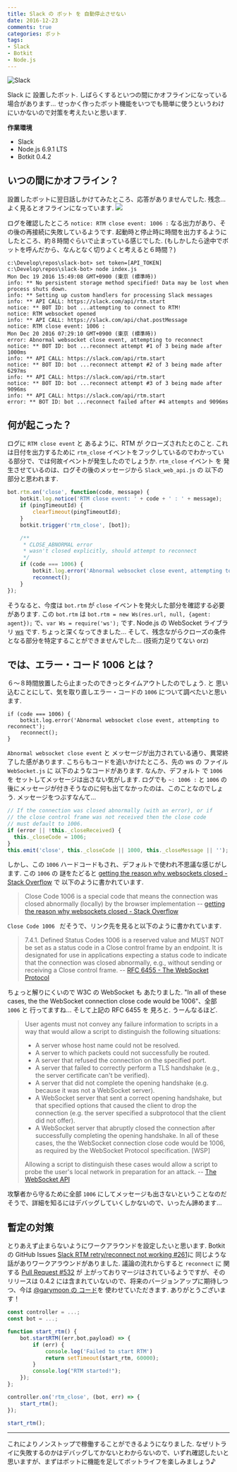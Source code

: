 ```yaml
---
title: Slack の ボット を 自動停止させない
date: 2016-12-23
comments: true
categories: ボット
tags:
- Slack
- Botkit
- Node.js
---
```


![](/images/slack/slack.png "Slack")

Slack に 設置したボット. しばらくするといつの間にかオフラインになっている場合があります...
せっかく作ったボット機能をいつでも簡単に使うというわけにいかないので対策を考えたいと思います.

**作業環境**
- Slack
- Node.js 6.9.1 LTS
- Botkit 0.4.2


## いつの間にかオフライン？
設置したボットに翌日話しかけてみたところ、応答がありませんでした. 残念...
よく見るとオフラインになっています.
![](/images/slack/bot/down.png)

ログを確認したところ `notice: RTM close event: 1006 :` なる出力があり、その後の再接続に失敗しているようです.
起動時と停止時に時間を出力するようにしたところ、約８時間ぐらいで止まっている感じでした. (もしかしたら途中でボットを呼んだから、なんとなく切りよくと考えると６時間？)
```shell-session
c:\Develop\repos\slack-bot> set token=[API_TOKEN]
c:\Develop\repos\slack-bot> node index.js
Mon Dec 19 2016 15:49:08 GMT+0900 (東京 (標準時))
info: ** No persistent storage method specified! Data may be lost when process shuts down.
info: ** Setting up custom handlers for processing Slack messages
info: ** API CALL: https://slack.com/api/rtm.start
notice: ** BOT ID: bot ...attempting to connect to RTM!
notice: RTM websocket opened
info: ** API CALL: https://slack.com/api/chat.postMessage
notice: RTM close event: 1006 :
Mon Dec 20 2016 07:29:10 GMT+0900 (東京 (標準時))
error: Abnormal websocket close event, attempting to reconnect
notice: ** BOT ID: bot ...reconnect attempt #1 of 3 being made after 1000ms
info: ** API CALL: https://slack.com/api/rtm.start
notice: ** BOT ID: bot ...reconnect attempt #2 of 3 being made after 6297ms
info: ** API CALL: https://slack.com/api/rtm.start
notice: ** BOT ID: bot ...reconnect attempt #3 of 3 being made after 9096ms
info: ** API CALL: https://slack.com/api/rtm.start
error: ** BOT ID: bot ...reconnect failed after #4 attempts and 9096ms
```


## 何が起こった？
ログに `RTM close event` と あるように、RTM が クローズされたとのこと. これは日付を出力するために `rtm_close` イベントをフックしているのでわかっている部分で、では何故イベントが発生したのでしょうか.
`rtm_close` イベント を 発生させているのは、ログその後のメッセージから `Slack_web_api.js` の 以下の部分と思われます.
```javascript
bot.rtm.on('close', function(code, message) {
    botkit.log.notice('RTM close event: ' + code + ' : ' + message);
    if (pingTimeoutId) {
        clearTimeout(pingTimeoutId);
    }
    botkit.trigger('rtm_close', [bot]);

    /**
     * CLOSE_ABNORMAL error
     * wasn't closed explicitly, should attempt to reconnect
     */
    if (code === 1006) {
        botkit.log.error('Abnormal websocket close event, attempting to reconnect');
        reconnect();
    }
});
```

そうなると、今度は `bot.rtm` が `close` イベントを発火した部分を確認する必要があります.
この `bot.rtm` は `bot.rtm = new Ws(res.url, null, {agent: agent});` で、`var Ws = require('ws');` です.
Node.js の WebSocket ライブラリ [ws](https://github.com/websockets/ws) です. ちょっと深くなってきました...
そして、残念ながらクローズの条件となる部分を特定することができませんでした... (技術力足りてない orz)


## では、エラー・コード 1006 とは？
６～８時間放置したら止まったのできっとタイムアウトしたのでしょう. と 思い込むことにして、気を取り直しエラー・コードの `1006` について調べたいと思います.
```javasrcript
if (code === 1006) {
    botkit.log.error('Abnormal websocket close event, attempting to reconnect');
    reconnect();
}
```

`Abnormal websocket close event` と メッセージが出力されている通り、異常終了した感があります.
こちらもコードを追いかけたところ、先の ws の ファイル `WebSocket.js` に 以下のようなコードがあります.
なんか、デフォルト で `1006` を セットしてメッセージは出さない気がします. ログでも `~: 1006 :` と `1006` の　後にメッセージが付きそうなのに何も出てなかったのは、このことなのでしょう. メッセージをつぶすなんて...
```javascript
// If the connection was closed abnormally (with an error), or if
// the close control frame was not received then the close code
// must default to 1006.
if (error || !this._closeReceived) {
  this._closeCode = 1006;
}
this.emit('close', this._closeCode || 1000, this._closeMessage || '');
```

しかし、この `1006` ハードコードもされ、デフォルトで使われ不思議な感じがします.
この `1006` の 謎をたどると [getting the reason why websockets closed - Stack Overflow](http://stackoverflow.com/questions/19304157/getting-the-reason-why-websockets-closed) で 以下のように書かれています.
> Close Code 1006 is a special code that means the connection was closed abnormally (locally) by the browser implementation
> -- [getting the reason why websockets closed - Stack Overflow](http://stackoverflow.com/questions/19304157/getting-the-reason-why-websockets-closed)

`Close Code 1006 ` だそうで、リンク先を見ると以下のように書かれています.
> 7.4.1.  Defined Status Codes
>      1006 is a reserved value and MUST NOT be set as a status code in a
>      Close control frame by an endpoint.  It is designated for use in
>      applications expecting a status code to indicate that the
>      connection was closed abnormally, e.g., without sending or
>      receiving a Close control frame.
> -- [RFC 6455 - The WebSocket Protocol](https://tools.ietf.org/html/rfc6455#section-7.4.1)

ちょっと解りにくいので W3C の WebSocket も あたりました.
"In all of these cases, the the WebSocket connection close code would be 1006"、全部 `1006` と 行ってますね... そして上記の RFC 6455 を 見ろと. うーんなるほど.
> User agents must not convey any failure information to scripts in a way that would allow a script to distinguish the following situations:
>
> - A server whose host name could not be resolved.
> - A server to which packets could not successfully be routed.
> - A server that refused the connection on the specified port.
> - A server that failed to correctly perform a TLS handshake (e.g., the server certificate can't be verified).
> - A server that did not complete the opening handshake (e.g. because it was not a WebSocket server).
> - A WebSocket server that sent a correct opening handshake, but that specified options that caused the client to drop the connection (e.g. the server specified a subprotocol that the client did not offer).
> - A WebSocket server that abruptly closed the connection after successfully completing the opening handshake.
> In all of these cases, the the WebSocket connection close code would be 1006, as required by the WebSocket Protocol specification. [WSP]
>
> Allowing a script to distinguish these cases would allow a script to probe the user's local network in preparation for an attack.
> -- [The WebSocket API](https://www.w3.org/TR/websockets/#feedback-from-the-protocol)

攻撃者から守るために全部 `1006` にしてメッセージも出さないということなのだそうで、詳細を知るにはデバッグしていくしかないので、いったん諦めます...


## 暫定の対策
とりあえず止まらないようにワークアラウンドを設定したいと思います.
Botkit の GitHub Issues [Slack RTM retry/reconnect not working #261](https://github.com/howdyai/botkit/issues/261)に 同じような話がありワークアラウンドがありました.
議論の流れからすると `reconnect` に 関する [Pull Request #532](https://github.com/howdyai/botkit/pull/532) が 上がっておりマージはされているようですが、そのリリースは 0.4.2 には含まれていないので、将来のバージョンアップに期待しつつ、今は [@garymoon の コード](https://github.com/howdyai/botkit/issues/261#issuecomment-258954201)を 使わせていただきます. ありがとうございます！
```javascript
const controller = ...;
const bot = ...;

function start_rtm() {
    bot.startRTM((err,bot,payload) => {
        if (err) {
            console.log('Failed to start RTM')
            return setTimeout(start_rtm, 60000);
        }
        console.log("RTM started!");
    });
};

controller.on('rtm_close', (bot, err) => {
    start_rtm();
});

start_rtm();
```



- - - -
これによりノンストップで稼働することができるようになりました. なぜリトライに失敗するのかはデバッグしてかないとわからないので、いずれ確認したいと思いますが、まずはボットに機能を足してボットライフを楽しみましょう♪
